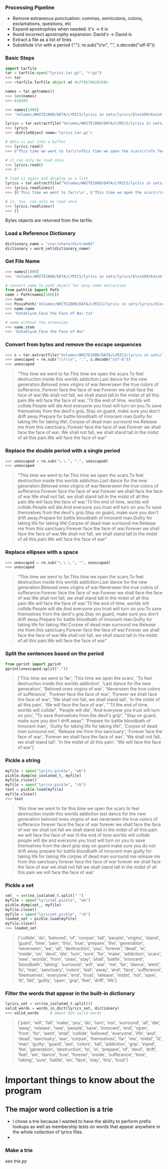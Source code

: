 ### Processing Pipeline
* Remove extraneous punctuation: commas, semicolons, colons, exclamations, questions, etc
* Expand apostrophies when needed: it's -> it is
* Avoid incorrect apostrophy expansion: David's -> David is
* Extract a file as a list of lines
* Substitute \r\n with a period ("."):  re.sub("\\r\\n", ".", s.decode("utf-8"))




### Basic Steps
```python
import tarfile
tar = tarfile.open("lyrics.tar.gz", "r:gz")
>>> tar
>>> <tarfile.TarFile object at 0x7f9b7d628250>

names = tar.getnames()
>>> len(names)
>>> 616509

>>> names[1000]
>>> 'Volumes/WHITE1000/DATA/LYRICS/lyrics in sets/lyrics/block99/Kataklysm_Face the Face of War.txt'

lyrics = tar.extractfile("Volumes/WHITE1000/DATA/LYRICS/lyrics in sets/lyrics/block99/Kataklysm_Face the Face of War.txt")
>>> lyrics
>>> <ExFileObject name='lyrics.tar.gz'>

# data is put into a buffer
>>> lyrics.read()
>>> b"This time we went to far\r\nThis time we open the scars\r\nTo feel destruction inside this worlds addiction\r\nLast dance for the new generation\r\nBeloved ones... virgins of war\r\nNeverseen the true colors of sufferance\r\n\r\nForever... face the face of war\r\nForever... we shall face the face of war\r\nWe shall not fall, we shall stand tall\r\nIn the midst of all this pain\r\nWe will face the face of war\r\n\r\n'Til the end of time, worlds will collide\r\nPeople will die\r\nAnd everyone you trust will turn on you\r\nTo save themselves from the devil's grip\r\n\r\nStay on guard, make sure you don't drift away\r\nPrepare for battle... bloodbath of innocent man\r\nGuilty for taking life... for taking life!\r\n\r\nCorpse of dead man surround me\r\nRelease me from this sanctuary\r\n\r\nForever... face the face of war\r\nForever... we shall face the face of war\r\n\r\nWe shall not fall, we shall stand tall\r\nIn the midst of all this pain\r\nWe will face the face of war"

# it can only be read once
>>> lyrics.read()
>>> b''

# load it again and display as a list
lyrics = tar.extractfile("Volumes/WHITE1000/DATA/LYRICS/lyrics in sets/lyrics/block99/Kataklysm_Face the Face of War.txt")
>>> lyrics.readlines()
>>> [b'This time we went to far\r\n', b'This time we open the scars\r\n', b'To feel destruction inside this worlds addiction\r\n', b'Last dance for the new generation\r\n', b'Beloved ones... virgins of war\r\n', b'Neverseen the true colors of sufferance\r\n', b'\r\n', b'Forever... face the face of war\r\n', b'Forever... we shall face the face of war\r\n', b'We shall not fall, we shall stand tall\r\n', b'In the midst of all this pain\r\n', b'We will face the face of war\r\n', b'\r\n', b"'Til the end of time, worlds will collide\r\n", b'People will die\r\n', b'And everyone you trust will turn on you\r\n', b"To save themselves from the devil's grip\r\n", b'\r\n', b"Stay on guard, make sure you don't drift away\r\n", b'Prepare for battle... bloodbath of innocent man\r\n', b'Guilty for taking life... for taking life!\r\n', b'\r\n', b'Corpse of dead man surround me\r\n', b'Release me from this sanctuary\r\n', b'\r\n', b'Forever... face the face of war\r\n', b'Forever... we shall face the face of war\r\n', b'\r\n', b'We shall not fall, we shall stand tall\r\n', b'In the midst of all this pain\r\n', b'We will face the face of war']

# it, too, can only be read once
>>> lyrics.readlines()
>>> []
```  
Bytes objects are returned from the tarfile.


### Load a Reference Dictionary
```python
dictionary_name = "/usr/share/dict/web2"
dictionary = word_set(dictionary_name)
```



### Get File Name
```python
>>> names[1000]
>>> 'Volumes/WHITE1000/DATA/LYRICS/lyrics in sets/lyrics/block99/Kataklysm_Face the Face of War.txt'

# convert name to path object for easy name extraction
from pathlib import Path
name = Path(names[1000])
>>> name
>>> PosixPath('Volumes/WHITE1000/DATA/LYRICS/lyrics in sets/lyrics/block99/Kataklysm_Face the Face of War.txt')
>>> name.name
>>> 'Kataklysm_Face the Face of War.txt'

# name without the extension
>>> name.stem
>>> 'Kataklysm_Face the Face of War'
```



### Convert from bytes and remove the escape sequences
```python
>>> s = tar.extractfile("Volumes/WHITE1000/DATA/LYRICS/lyrics in sets/lyrics/block99/Kataklysm_Face the Face of War.txt").read()
>>> unescaped = re.sub("\\r\\n", ".", s.decode("utf-8"))
>>> unescaped
```
> "This time we went to far.This time we open the scars.To feel destruction inside this worlds addiction.Last dance for the new generation.Beloved ones virgins of war.Neverseen the true colors of sufferance..Forever face the face of war.Forever we shall face the face of war.We shall not fall, we shall stand tall.In the midst of all this pain.We will face the face of war..'Til the end of time, worlds will collide.People will die.And everyone you trust will turn on you.To save themselves from the devil's grip..Stay on guard, make sure you don't drift away.Prepare for battle bloodbath of innocent man.Guilty for taking life for taking life!..Corpse of dead man surround me.Release me from this sanctuary..Forever face the face of war.Forever we shall face the face of war..We shall not fall, we shall stand tall.In the midst of all this pain.We will face the face of war"



### Replace the double period with a single period
```python
>>> unescaped = re.sub("\.\.", ".", unescaped)
>>> unescaped
```
> "This time we went to far.This time we open the scars.To feel destruction inside this worlds addiction.Last dance for the new generation.Beloved ones virgins of war.Neverseen the true colors of sufferance.Forever face the face of war.Forever we shall face the face of war.We shall not fall, we shall stand tall.In the midst of all this pain.We will face the face of war.'Til the end of time, worlds will collide.People will die.And everyone you trust will turn on you.To save themselves from the devil's grip.Stay on guard, make sure you don't drift away.Prepare for battle bloodbath of innocent man.Guilty for taking life for taking life!.Corpse of dead man surround me.Release me from this sanctuary.Forever face the face of war.Forever we shall face the face of war.We shall not fall, we shall stand tall.In the midst of all this pain.We will face the face of war"



### Replace ellipses with a space
```python
>>> unescaped = re.sub("\.\.\.", "", unescaped)
>>> unescaped
```
> "This time we went to far.This time we open the scars.To feel destruction inside this worlds addiction.Last dance for the new generation.Beloved ones virgins of war.Neverseen the true colors of sufferance.Forever face the face of war.Forever we shall face the face of war.We shall not fall, we shall stand tall.In the midst of all this pain.We will face the face of war.'Til the end of time, worlds will collide.People will die.And everyone you trust will turn on you.To save themselves from the devil's grip.Stay on guard, make sure you don't drift away.Prepare for battle bloodbath of innocent man.Guilty for taking life for taking life!.Corpse of dead man surround me.Release me from this sanctuary.Forever face the face of war.Forever we shall face the face of war.We shall not fall, we shall stand tall.In the midst of all this pain.We will face the face of war"



### Split the sentences based on the period
```python
from pprint import pprint
pprint(unescaped.split("."))
```
> ['This time we went to far',
 'This time we open the scars',
 'To feel destruction inside this worlds addiction',
 'Last dance for the new generation',
 'Beloved ones virgins of war',
 'Neverseen the true colors of sufferance',
 'Forever face the face of war',
 'Forever we shall face the face of war',
 'We shall not fall, we shall stand tall',
 'In the midst of all this pain',
 'We will face the face of war',
 "'Til the end of time, worlds will collide",
 'People will die',
 'And everyone you trust will turn on you',
 "To save themselves from the devil's grip",
 "Stay on guard, make sure you don't drift away",
 'Prepare for battle bloodbath of innocent man',
 'Guilty for taking life for taking life!',
 'Corpse of dead man surround me',
 'Release me from this sanctuary',
 'Forever face the face of war',
 'Forever we shall face the face of war',
 'We shall not fall, we shall stand tall',
 'In the midst of all this pain',
 'We will face the face of war']



### Pickle a string
```python
myfile = open("lyrics.pickle", "wb")
pickle.dump(no_isolated_t, myfile)
myfile.close()
myfile = open("lyrics.pickle", "rb")
text = pickle.load(myfile)
myfile.close()
>>> text
```
> 'this time we went to far this time we open the scars to feel destruction inside this worlds addiction last dance for the new generation beloved ones virgins of war neverseen the true colors of sufferance forever face the face of war forever we shall face the face of war we shall not fall we shall stand tall in the midst of all this pain we will face the face of war til the end of time worlds will collide people will die and everyone you trust will turn on you to save themselves from the devil grip stay on guard make sure you do not drift away prepare for battle bloodbath of innocent man guilty for taking life for taking life corpse of dead man surround me release me from this sanctuary forever face the face of war forever we shall face the face of war we shall not fall we shall stand tall in the midst of all this pain we will face the face of war'



### Pickle a set
```python
set_ = set(no_isolated_t.split(" ")
myfile = open("lyricset.pickle", "wb")
pickle.dump(set_, myfile)
myfile.close()
myfile = open("lyricset.pickle", "rb")
loaded_set = pickle.load(myfile)
myfile.close()
>>> loaded_set
```
> {'collide', 'do', 'beloved', 'of', 'corpse', 'tall', 'people', 'virgins', 'stand', 'guard', 'time', 'pain', 'this', 'true', 'prepare', 'the', 'generation', 'neverseen', 'we', 'all', 'destruction', 'you', 'forever', 'dead', 'in', 'inside', 'on', 'devil', 'die', 'turn', 'sure', 'for', 'make', 'addiction', 'scars', 'new', 'worlds', 'from', 'ones', 'stay', 'shall', 'battle', 'innocent', 'bloodbath', 'taking', 'surround', 'will', 'war', 'me', 'far', 'dance', 'went', 'to', 'man', 'sanctuary', 'colors', 'last', 'away', 'and', 'face', 'sufferance', 'themselves', 'everyone', 'end', 'trust', 'release', 'midst', 'not', 'save', 'til', 'fall', 'guilty', 'open', 'grip', 'feel', 'drift', 'life'}



### Filter the words that appear in the built-in dictionary
```python
lyrics_set = set(no_isolated_t.split())
valid_words = words_in_dict(lyrics_set, dictionary)
>>> valid_words     # about 92% valid words
```
> {'pain', 'will', 'fall', 'make', 'you', 'do', 'turn', 'not', 'surround', 'all', 'die', 'away', 'release', 'new', 'people', 'save', 'innocent', 'end', 'open', 'from', 'for', 'went', 'shall', 'collide', 'beloved', 'everyone', 'life', 'and', 'dead', 'sanctuary', 'war', 'corpse', 'themselves', 'far', 'me', 'midst', 'til', 'man', 'guilty', 'guard', 'last', 'colors', 'tall', 'addiction', 'grip', 'stand', 'the', 'generation', 'destruction', 'to', 'in', 'prepare', 'of', 'devil', 'drift', 'feel', 'we', 'dance', 'true', 'forever', 'inside', 'sufferance', 'time', 'taking', 'sure', 'battle', 'on', 'face', 'stay', 'this', 'trust'}








# Important things to know about the program

## The major word collection is a trie
* I chose a trie because I wanted to have the ability to perform prefix lookups as well as membership tests on words that appear anywhere in the whole collection of lyrics files.  
* 


### Make a trie
_see trie.py_
